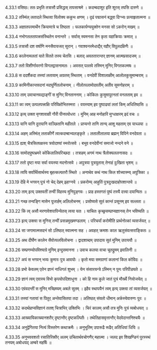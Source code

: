 4.33.1
वसिष्ठः:
ततः प्रभृति तत्रासौ प्रसिद्धस् तापसाश्रमे ।
कदम्बदाशूर इति शूरस् तपसि दारुणे ॥


4.33.2
तस्मिंल् लतादले स्थित्वा विलोक्य ककुभः क्षणम् ।
दृढं पद्मासनं बद्ध्वा दिग्भ्यः प्रत्याहृतात्मना ॥


4.33.3
अज्ञातपरमार्थेन क्रियामात्रे च तिष्ठता ।
फलकार्पण्ययुक्तेन मनसा सो ऽकरोन् मखम् ॥


4.33.4
नभोगतलतापत्त्रसंस्थितेन वनान्तरे ।
सर्वास् स्वमनसा तेन कृता यज्ञक्रियाः क्रमात् ॥


4.33.5
तत्रासौ दश वर्षाणि मनसैवायजत् सुरान् ।
गवाश्वनरमेधाद्यैर् यज्ञैर् विपुलदक्षिणैः ॥


4.33.6
कालेनामलतां याते वितते तस्य चेतसि ।
बलाद् अवततारान्तर् ज्ञानम् आत्मप्रसादजम् ॥


4.33.7
ततो विशीर्णावरणो विगलद्वासनामलः ।
अवसत् पल्लवे तस्मिन् मुनिर् विगतकल्मषः ॥


4.33.8
स ददर्शैकदा तस्यां लतायाम् अग्रतस् स्थिताम् ।
वनदेवीं विशालाक्षीम् आलोलकुसुमाम्बराम् ॥


4.33.9
कामिनीकान्तवदनां मदघूर्णितलोचनाम् ।
नीलोत्पलामोदवतीम् अतीव सुमनोहराम् ॥


4.33.10
ताम् उवाचानवद्याङ्गीं स मुनिर् विनताननाम् ।
कोकिलः कुसुमापूरनतां वनलताम् इव ॥


4.33.11
का त्वम् उत्पलपत्त्राक्षि परिविक्षोभितस्मरा ।
वयस्याम् इव पुष्पाढ्यां लतां किम् अधितिष्ठसि ॥


4.33.12
इत्य् उक्ता मृगशावाक्षी गौरी पीनपयोधरा ।
मुनिम् आह मनोहारि मुग्धाक्षरम् इदं वचः ॥


4.33.13
यानि यानि दुरापानि वाञ्छितानि महीतले ।
प्राप्यन्ते तानि तान्य् आशु महताम् एव याच्ञया ॥


4.33.14
अहम् अस्मिंल् लताकीर्णे त्वत्कदम्बाभ्यलङ्कृते ।
लतालीलालया ब्रह्मन् विपिने वनदेवता ॥


4.33.15
ह्यश् चैत्रसितपक्षस्य त्रयोदश्यां स्मरोत्सवे ।
बभूव वनदेवीनां समाजो नन्दने वने ॥


4.33.16
सामोदपुष्पभ्रमरे कोकिलालिपरिच्छदा ।
तत्राहम् अगमं नाथ त्रैलोक्यललनासदः ॥


4.33.17
ततो दृष्टा मया सर्वा वयस्या मदनोत्सवे ।
अपुत्रया पुत्रयुतास् तेनाहं दुःखिता भृशम् ॥


4.33.18
त्वयि सर्वार्थिसार्थस्य बृहत्कल्पतरौ स्थिते ।
अनाथेव कथं नाथ किल शोच्यास्म्य् अपुत्रिका ॥


4.33.19
देहि मे भगवन् पुत्रं नो चेद् देहम् इहाग्नये ।
प्रकरोम्य् आहुतिं पुत्रदुःखदाहोपशान्तये ॥


4.33.20
ताम् इत्य् उक्तवतीं तन्वीं विहस्य मुनिपुङ्गवः ।
प्राह हस्तगतं पुष्पं तस्यै दत्त्वा दयान्वितः ॥


4.33.21
गच्छ तन्वङ्गि मासेन पूजार्हम् अलिलोचनम् ।
प्रसोष्यसे सुतं कान्तं प्रसूनम् इव सल्लता ॥


4.33.22
किं त्व् असौ मरणावेशपापिन्येतस् त्वया यतः ।
याचितः कृच्छ्रसम्प्राप्यज्ञानस् तेन भविष्यति ॥


4.33.23
इत्य् उक्त्वा स मुनिस् तन्वीं प्रसन्नमुखमण्डलाम् ।
परिचर्यां करोमीति प्रार्थनोत्कां व्यसर्जयत् ॥


4.33.24
सा जगामात्मसदनं सो ऽतिष्ठत् स्वात्मना सह ।
अवहत् क्रमशः काल ऋतुसंवत्सराङ्कितः ॥


4.33.25
अथ दीर्घेण कालेन सैवोत्पलविलोचना ।
द्वादशाब्दम् उपादाय सुतं मुनिम् उपाययौ ॥


4.33.26
सम्प्रणम्योपविश्याग्रे मुनिम् इन्दुसमानना ।
उवाच कलया वाचा चूतद्रुमम् इवालिनी ॥


4.33.27
अयं स भगवन् भव्यः कुमारः पुत्र आवयोः ।
कृतो मया समग्राणां कलानां किल कोविदः ॥


4.33.28
प्रभो केवलम् एतेन ज्ञानं नाधिगतं शुभम् ।
येन संसारयन्त्रे ऽस्मिन् न पुनः परिपीड्यते ॥


4.33.29
ज्ञानं त्वम् एवास्य विभो कृपयोपदिशाधुना ।
को हि नाम कुले जातं पुत्रं मौर्ख्ये नियोजयेत् ॥


4.33.30
एवंवदन्तीं स मुनिर् मच्छिष्यम् अबले सुतम् ।
इहैव स्थापयैनं त्वम् इत्य् उक्त्वा तां व्यसर्जयत् ॥


4.33.31
तस्यां गतायां स पितुर् अन्तेवासितया तदा ।
अतिष्ठत् संयतो धीमान् अर्कस्येवारुणः पुरः ॥


4.33.32
कदर्थप्राप्यविज्ञानं ततश् चित्राभिर् उक्तिभिः ।
चिरं कालम् असौ तत्र मुनिः पुत्रं व्यबोधयत् ॥


4.33.33
आख्यायिकाख्यानशतैर् दृष्टान्तैर् दृष्टकल्पितैः ।
तथेतिहासवृत्तान्तैर् वेदवेदान्तनिश्चयैः ॥


4.33.34
अनुद्वेगितया नित्यं विस्तरेण कथाक्रमैः ।
अनुभूतिम् उपारूढै रूढैर् अतिधियां धियि ॥


4.33.35
अनुभववशतो रसातिरिक्तैर् अलम् उचितार्थवचोगणैर् महात्मा ।
जलद इव शिखण्डिनं पुरस्स्थं तनयम् अबोधयद् अम्बरे महर्षिः ॥

